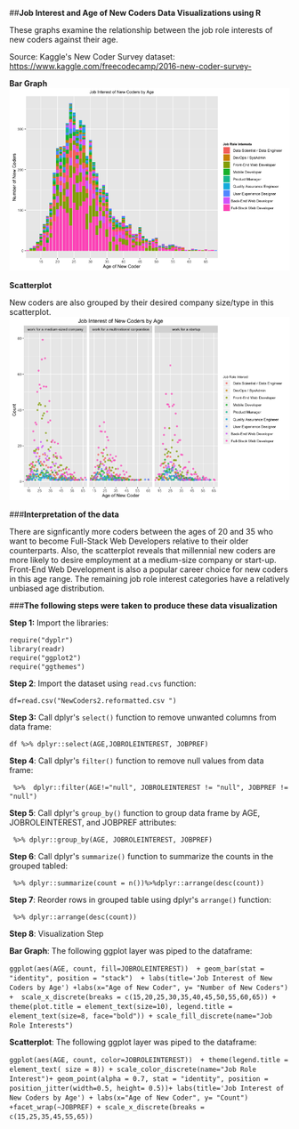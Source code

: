 ##**Job Interest and Age of New Coders Data Visualizations using R**

These graphs examine the relationship between the job role interests of new coders against their age. 

Source: Kaggle's New Coder Survey dataset:
https://www.kaggle.com/freecodecamp/2016-new-coder-survey- 


**Bar Graph**
![](barplot_jobroleinterest.png)


**Scatterplot**

New coders are also grouped by their desired company size/type in this scatterplot. 
![](JobRoleInterest_Scatter.png )

###**Interpretation of the data** 

There are signficantly more coders between the ages of 20 and 35 who want to become Full-Stack Web Developers relative to their older counterparts. Also, the scatterplot reveals that millennial new coders are more likely to desire employment at a medium-size company or start-up. Front-End Web Development is also a popular career choice for new coders in this age range. The remaining job role interest categories have a relatively unbiased age distribution.


###**The following steps were taken to produce these data visualization**

**Step 1:** Import the libraries:

```{r message=FALSE, warning=FALSE, echo=FALSE}
require("dyplr")
library(readr)
require("ggplot2")
require("ggthemes") 

```
**Step 2**: Import the dataset using ```read.cvs``` function:
```{r message=FALSE, warning=FALSE}
df=read.csv("NewCoders2.reformatted.csv ")
```

**Step 3:** 
Call dplyr's ```select()``` function to remove unwanted columns from data frame: 
```
df %>% dplyr::select(AGE,JOBROLEINTEREST, JOBPREF)
```

**Step 4**: Call dplyr's ```filter()``` function to remove null values from data frame:

```
 %>%  dplyr::filter(AGE!="null", JOBROLEINTEREST != "null", JOBPREF != "null")
```


**Step 5**: Call dplyr's ```group_by()``` function to group data frame by AGE, JOBROLEINTEREST, and JOBPREF attributes:

```
 %>% dplyr::group_by(AGE, JOBROLEINTEREST, JOBPREF)
```

**Step 6**: Call dplyr's ```summarize()``` function to summarize the counts in the grouped tabled:
```
 %>% dplyr::summarize(count = n())%>%dplyr::arrange(desc(count))
```

**Step 7**: Reorder rows in grouped table using dplyr's ```arrange()``` function:
```
 %>% dplyr::arrange(desc(count))
```
**Step 8**: Visualization Step

**Bar Graph**: The following ggplot layer was piped to the dataframe:

```ggplot(aes(AGE, count, fill=JOBROLEINTEREST))  + geom_bar(stat = "identity", position = "stack")  + labs(title='Job Interest of New Coders by Age') +labs(x="Age of New Coder", y= "Number of New Coders") +  scale_x_discrete(breaks = c(15,20,25,30,35,40,45,50,55,60,65)) + theme(plot.title = element_text(size=10), legend.title = element_text(size=8, face="bold")) + scale_fill_discrete(name="Job Role Interests")```

**Scatterplot**: The following ggplot layer was piped to the dataframe:

```ggplot(aes(AGE, count, color=JOBROLEINTEREST))  + theme(legend.title = element_text( size = 8)) + scale_color_discrete(name="Job Role Interest")+ geom_point(alpha = 0.7, stat = "identity", position = position_jitter(width=0.5, height= 0.5))+ labs(title='Job Interest of New Coders by Age') + labs(x="Age of New Coder", y= "Count") +facet_wrap(~JOBPREF) + scale_x_discrete(breaks = c(15,25,35,45,55,65))```
